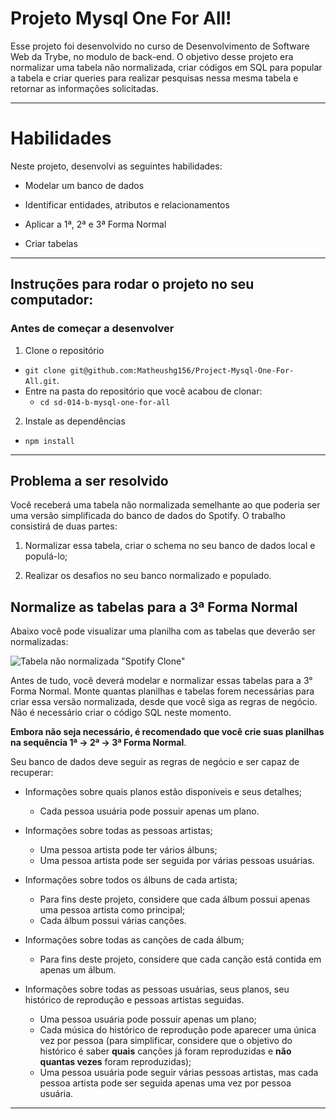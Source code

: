 # Projeto Mysql One For All!

Esse projeto foi desenvolvido no curso de Desenvolvimento de Software Web da Trybe, no modulo de back-end. O objetivo desse projeto era normalizar uma tabela não normalizada, criar códigos em SQL para popular a tabela e criar queries para realizar pesquisas nessa mesma tabela e retornar as informações solicitadas.


---

# Habilidades

Neste projeto, desenvolvi as seguintes habilidades:

  * Modelar um banco de dados

  * Identificar entidades, atributos e relacionamentos
  
  * Aplicar a 1ª, 2ª e 3ª Forma Normal

  * Criar tabelas

---

## Instruções para rodar o projeto no seu computador:

### Antes de começar a desenvolver

1. Clone o repositório
  * `git clone git@github.com:Matheushg156/Project-Mysql-One-For-All.git`.
  * Entre na pasta do repositório que você acabou de clonar:
    * `cd sd-014-b-mysql-one-for-all`

2. Instale as dependências
  * `npm install`

---

## Problema a ser resolvido

Você receberá uma tabela não normalizada semelhante ao que poderia ser uma versão simplificada do banco de dados do Spotify. O trabalho consistirá de duas partes:

1. Normalizar essa tabela, criar o schema no seu banco de dados local e populá-lo;

2. Realizar os desafios no seu banco normalizado e populado.

## Normalize as tabelas para a 3ª Forma Normal

Abaixo você pode visualizar uma planilha com as tabelas que deverão ser normalizadas:

![Tabela não normalizada "Spotify Clone"](./images/non-normalized-tables.png)

Antes de tudo, você deverá modelar e normalizar essas tabelas para a 3° Forma Normal. Monte quantas planilhas e tabelas forem necessárias para criar essa versão normalizada, desde que você siga as regras de negócio. Não é necessário criar o código SQL neste momento.

**Embora não seja necessário, é recomendado que você crie suas planilhas na sequência 1ª -> 2ª -> 3ª Forma Normal**.

Seu banco de dados deve seguir as regras de negócio e ser capaz de recuperar:

* Informações sobre quais planos estão disponíveis e seus detalhes;
  * Cada pessoa usuária pode possuir apenas um plano.

* Informações sobre todas as pessoas artistas;
  * Uma pessoa artista pode ter vários álbuns;
  * Uma pessoa artista pode ser seguida por várias pessoas usuárias.

* Informações sobre todos os álbuns de cada artista;
  * Para fins deste projeto, considere que cada álbum possui apenas uma pessoa artista como principal;
  * Cada álbum possui várias canções.

* Informações sobre todas as canções de cada álbum;
  * Para fins deste projeto, considere que cada canção está contida em apenas um álbum.

* Informações sobre todas as pessoas usuárias, seus planos, seu histórico de reprodução e pessoas artistas seguidas.
  * Uma pessoa usuária pode possuir apenas um plano;
  * Cada música do histórico de reprodução pode aparecer uma única vez por pessoa (para simplificar, considere que o objetivo do histórico é saber **quais** canções já foram reproduzidas e **não quantas vezes** foram reproduzidas);
  * Uma pessoa usuária pode seguir várias pessoas artistas, mas cada pessoa artista pode ser seguida apenas uma vez por pessoa usuária.

---
